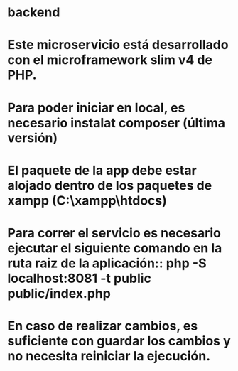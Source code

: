 # backend

# Este microservicio está desarrollado con el microframework slim v4 de PHP.
# Para poder iniciar en local, es necesario instalat composer (última versión)
# El paquete de la app debe estar alojado dentro de los paquetes de xampp (C:\xampp\htdocs)
# Para correr el servicio es necesario ejecutar el siguiente comando en la ruta raiz de la aplicación:: php -S localhost:8081 -t public public/index.php
# En caso de realizar cambios, es suficiente con guardar los cambios y no necesita reiniciar la ejecución.
